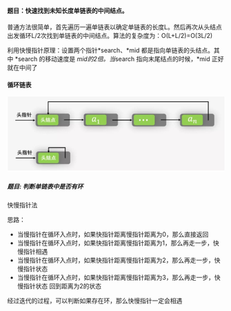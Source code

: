 #### 题目：快速找到未知长度单链表的中间结点。

普通方法很简单，首先遍历一遍单链表以确定单链表的长度L。然后再次从头结点出发循环L/2次找到单链表的中间结点。算法的复杂度为：O(L+L/2)=O(3L/2)

利用快慢指针原理：设置两个指针*search、*mid 都是指向单链表的头结点。其中 *search 的移动速度是 *mid的2倍。当*search 指向末尾结点的时候，*mid 正好就在中间了

#### 循环链表
![](./imgs/loop-linked-list.jpg)

##### 题目: 判断单链表中是否有环
快慢指针法

思路：
- 当慢指针在循环入点时，如果快指针距离慢指针距离为0，那么直接返回
- 当慢指针在循环入点时，如果快指针距离慢指针距离为1，那么再走一步，快慢指针相遇
- 当慢指针在循环入点时，如果快指针距离慢指针距离为2，那么再走一步，快慢指针状态
- 当慢指针在循环入点时，如果快指针距离慢指针距离为3，那么再走一步，快慢指针状态
回到距离为2的状态

经过迭代的过程，可以判断如果存在环，那么快慢指针一定会相遇


